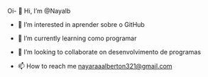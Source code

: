 Oi- 👋 Hi, I’m @Nayalb

- 👀 I’m interested in  aprender  sobre o GitHub

- 🌱 I’m currently learning como programar 

- 💞️ I’m looking to collaborate on  desenvolvimento de programas
- 📫 How to reach me  nayaraaalberton321@gmail.com

<!---
Nayalb/Nayalb is a ✨ special ✨ repository because its `README.md` (this file) appears on your GitHub profile.
You can click the Preview link to take a look at your changes.
--->
